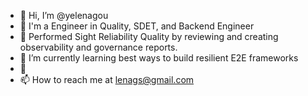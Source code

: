- 👋 Hi, I’m @yelenagou
- 👀 I'm a Engineer in Quality, SDET, and Backend Engineer
- 👀 Performed Sight Reliability Quality by reviewing and creating observability and governance reports.
- 🌱 I’m currently learning best ways to build resilient E2E frameworks
- 💞️ 
- 📫 How to reach me at lenags@gmail.com

<!---
yelenagou/yelenagou is a ✨ special ✨ repository because its `README.md` (this file) appears on your GitHub profile.
You can click the Preview link to take a look at your changes.
--->
